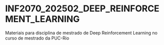 # INF2070_202502_DEEP_REINFORCEMENT_LEARNING

Materiais para disciplina de mestrado de Deep Reinforcement Learning no curso de mestrado da PUC-Rio